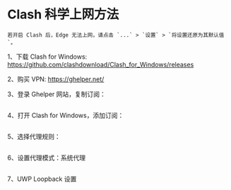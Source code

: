 # Clash 科学上网方法

```{note}
若开启 Clash 后，Edge 无法上网，请点击 `...` > `设置` > `将设置还原为其默认值`。
```

1、下载 Clash for Windows: <https://github.com/clashdownload/Clash_for_Windows/releases>

2、购买 VPN: <https://ghelper.net/>

3、登录 Ghelper 网站，复制订阅：

```{figure} ../_static/images/ghelper-subscribe-address.png

```

4、打开 Clash for Windows，添加订阅：

```{figure} ../_static/images/add_subscribe_address.png

```

5、选择代理规则：

```{figure} ../_static/images/select_proxy_rule.png

```

6、设置代理模式：系统代理

```{figure} ../_static/images/set_proxy_mode.png

```

7、UWP Loopback 设置

```{figure} ../_static/images/uwp_loopback_setting1.png

```

```{figure} ../_static/images/uwp_loopback_setting2.png

```
